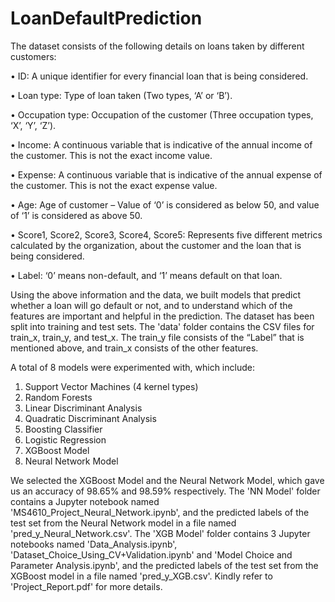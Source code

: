 # LoanDefaultPrediction
The dataset consists of the following details on loans taken by different customers:  

• ID: A unique identifier for every financial loan that is being considered.

• Loan type: Type of loan taken (Two types, ‘A’ or ‘B’).

• Occupation type: Occupation of the customer (Three occupation types, ‘X’, ‘Y’, ‘Z’).

• Income: A continuous variable that is indicative of the annual income of the customer. This is not the exact income value.

• Expense: A continuous variable that is indicative of the annual expense of the customer. This is not the exact expense value.

• Age: Age of customer – Value of ‘0’ is considered as below 50, and value of ‘1’ is considered as above 50.

• Score1, Score2, Score3, Score4, Score5: Represents five different metrics calculated by the organization, about the customer and the loan that is being considered.

• Label: ‘0’ means non-default, and ‘1’ means default on that loan.

Using the above information and the data, we built models that predict whether a loan will go default or not, and to understand which of the features are important and helpful in the prediction. The dataset has been split into training and test sets. The 'data' folder contains the CSV files for train_x, train_y, and test_x. The train_y file consists of the “Label” that is mentioned above, and train_x consists of the other features. 

A total of 8 models were experimented with, which include:
1) Support Vector Machines (4 kernel types)
2) Random Forests
3) Linear Discriminant Analysis
4) Quadratic Discriminant Analysis
5) Boosting Classifier
6) Logistic Regression
7) XGBoost Model
8) Neural Network Model

We selected the XGBoost Model and the Neural Network Model, which gave us an accuracy of 98.65% and 98.59% respectively. The 'NN Model' folder contains a Jupyter notebook named 'MS4610_Project_Neural_Network.ipynb', and the predicted labels of the test set from the Neural Network model in a file named 'pred_y_Neural_Network.csv'. The 'XGB Model' folder contains 3 Jupyter notebooks named 'Data_Analysis.ipynb', 'Dataset_Choice_Using_CV+Validation.ipynb' and 'Model Choice and Parameter Analysis.ipynb', and the predicted labels of the test set from the XGBoost model in a file named 'pred_y_XGB.csv'. Kindly refer to 'Project_Report.pdf' for more details.

